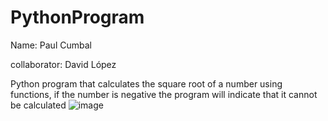# PythonProgram
Name: Paul Cumbal


collaborator: David López


Python program that calculates the square root of a number using functions, if the number is negative the program will indicate that it cannot be calculated
![image](https://github.com/paulcc18/PythonProgram/assets/170490551/858dec61-f77e-4e14-bdbf-b5a904968913)

